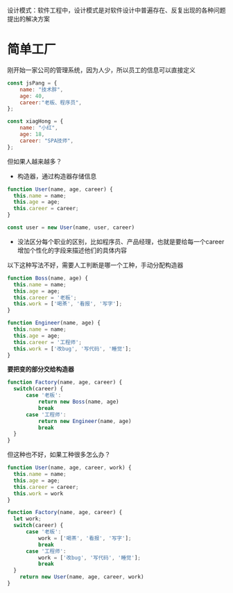 设计模式：软件工程中，设计模式是对软件设计中普遍存在、反复出现的各种问题 提出的解决方案

# 简单工厂

刚开始一家公司的管理系统，因为人少，所以员工的信息可以直接定义

```javascript
const jsPang = {
    name: "技术胖",
    age: 40,
    career:"老板、程序员",
};

const xiagHong = {
    name: "小红",
    age: 18,
    career: "SPA技师",
};
```

但如果人越来越多？

- 构造器，通过构造器存储信息

```javascript
function User(name, age, career) {
  this.name = name;
  this.age = age;
  this.career = career;
}

const user = new User(name, user, career)
```

- 没法区分每个职业的区别，比如程序员、产品经理，也就是要给每一个career增加个性化的字段来描述他们的具体内容

以下这种写法不好，需要人工判断是哪一个工种，手动分配构造器

```javascript
function Boss(name, age) {
  this.name = name;
  this.age = age;
  this.career = '老板';
  this.work = ['喝茶', '看报', '写字'];
}

function Engineer(name, age) {
  this.name = name;
  this.age = age;
  this.career = '工程师';
  this.work = ['改bug', '写代码', '睡觉'];
}
```

**要把变的部分交给构造器**

```javascript
function Factory(name, age, career) {
  switch(career) {
      case '老板':
          return new Boss(name, age)
          break
      case '工程师':
          return new Engineer(name, age)
          break
  }
}
```

但这种也不好，如果工种很多怎么办？

```javascript
function User(name, age, career, work) {
  this.name = name;
  this.age = age;
  this.career = career;
  this.work = work
}

function Factory(name, age, career) {
  let work;
  switch(career) {
      case '老板':
          work = ['喝茶', '看报', '写字'];
          break
      case '工程师':
          work = ['改bug', '写代码', '睡觉'];
          break
  }
    return new User(name, age, career, work)
}
```


